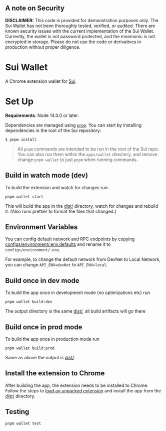 ## A note on Security

**DISCLAIMER:** This code is provided for demonstration purposes only. The Sui Wallet has not been thoroughly tested, verified, or audited.
There are known security issues with the current implementation of the Sui Wallet. Currently, the wallet is not password protected, and the mnemonic is not encrypted in storage.
Please do not use the code or derivatives in production without proper diligence.

# Sui Wallet

A Chrome extension wallet for [Sui](https://sui.io).

# Set Up

**Requirements**: Node 14.0.0 or later.

Dependencies are managed using [`pnpm`](https://pnpm.io/). You can start by installing dependencies in the root of the Sui repository:

```
$ pnpm install
```

> All `pnpm` commands are intended to be run in the root of the Sui repo. You can also run them within the `apps/wallet` directory, and remove change `pnpm wallet` to just `pnpm` when running commands.

## Build in watch mode (dev)

To build the extension and watch for changes run:

```
pnpm wallet start
```

This will build the app in the [dist/](./dist/) directory, watch for changes and rebuild it. (Also runs prettier to format the files that changed.)

## Environment Variables

You can config default network and RPC endpoints by copying [configs/environment/.env.defaults](configs/environment/.env.defaults) and rename it to `configs/environment/.env`.

For example, to change the default network from DevNet to Local Network, you can change `API_ENV=devNet` to `API_ENV=local`.

## Build once in dev mode

To build the app once in development mode (no optimizations etc) run

```
pnpm wallet build:dev
```

The output directory is the same [dist/](./dist/), all build artifacts will go there

## Build once in prod mode

To build the app once in production mode run

```
pnpm wallet build:prod
```

Same as above the output is [dist/](./dist/).

## Install the extension to Chrome

After building the app, the extension needs to be installed to Chrome. Follow the steps to [load an unpacked extension](https://developer.chrome.com/docs/extensions/mv3/getstarted/#unpacked) and install the app from the [dist/](./dist/) directory.

## Testing

```
pnpm wallet test
```
